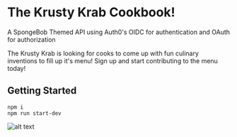 ﻿# The Krusty Krab Cookbook!

A SpongeBob Themed API using Auth0's OIDC for authentication and OAuth for authorization

The Krusty Krab is looking for cooks to come up with fun culinary inventions to fill up it's menu! Sign up and start contributing to the menu today!

## Getting Started

    npm i
    npm run start-dev
    
    
    
![alt text](https://i.pinimg.com/564x/fb/df/bb/fbdfbbac6a9d919c1432e90e01de6b89.jpg)

